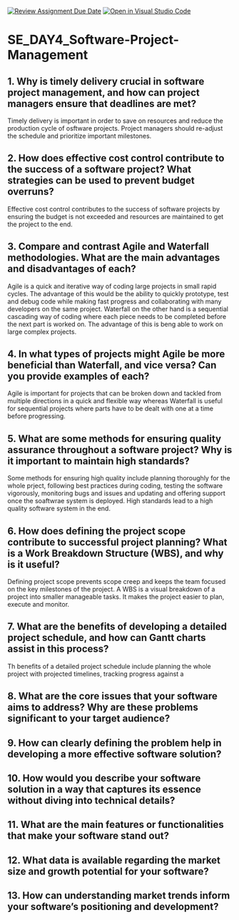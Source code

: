 [![Review Assignment Due Date](https://classroom.github.com/assets/deadline-readme-button-22041afd0340ce965d47ae6ef1cefeee28c7c493a6346c4f15d667ab976d596c.svg)](https://classroom.github.com/a/9pw6JKcu)
[![Open in Visual Studio Code](https://classroom.github.com/assets/open-in-vscode-2e0aaae1b6195c2367325f4f02e2d04e9abb55f0b24a779b69b11b9e10269abc.svg)](https://classroom.github.com/online_ide?assignment_repo_id=18704559&assignment_repo_type=AssignmentRepo)
# SE_DAY4_Software-Project-Management
## 1. Why is timely delivery crucial in software project management, and how can project managers ensure that deadlines are met?

Timely delivery is important in order to save on resources and reduce the production cycle of osftware projects. Project managers should re-adjust the schedule and prioritize important milestones.

## 2. How does effective cost control contribute to the success of a software project? What strategies can be used to prevent budget overruns?

Effective cost control contributes to the success of software projects by ensuring the budget is not exceeded and resources are maintained to get the project to the end. 

## 3. Compare and contrast Agile and Waterfall methodologies. What are the main advantages and disadvantages of each?

Agile is a quick and iterative way of coding large projects in small rapid cycles. The advantage of this would be the ability to quickly prototype, test and debug code while making fast progress and collaborating with many developers on the same project. Waterfall on the other hand is a sequential cascading way of coding where each piece needs to be completed before the next part is worked on. The advantage of this is beng able to work on large complex projects.

## 4. In what types of projects might Agile be more beneficial than Waterfall, and vice versa? Can you provide examples of each?

Agile is important for projects that can be broken down and tackled from multiple directions in a quick and flexible way whereas Waterfall is useful for sequential projects where parts have to be dealt with one at a time before progressing.

## 5. What are some methods for ensuring quality assurance throughout a software project? Why is it important to maintain high standards?

Some methods for ensuring high quality include planning thoroughly for the whole prject, following best practices during coding, testing the software vigorously, monitoring bugs and issues and updating and offering support once the soaftwrae system is deployed.  High standards lead to a high quality software system in the end.

## 6. How does defining the project scope contribute to successful project planning? What is a Work Breakdown Structure (WBS), and why is it useful?

Defining project scope prevents scope creep and keeps the team focused on the key milestones of the project. A WBS is a visual breakdown of a project into smaller manageable tasks. It makes the project easier to plan, execute and monitor.

## 7. What are the benefits of developing a detailed project schedule, and how can Gantt charts assist in this process?

Th benefits of a detailed project schedule include planning the whole project with projected timelines, tracking progress against a

## 8. What are the core issues that your software aims to address? Why are these problems significant to your target audience?
## 9. How can clearly defining the problem help in developing a more effective software solution?
## 10. How would you describe your software solution in a way that captures its essence without diving into technical details?
## 11. What are the main features or functionalities that make your software stand out?
## 12. What data is available regarding the market size and growth potential for your software?
## 13. How can understanding market trends inform your software’s positioning and development?
